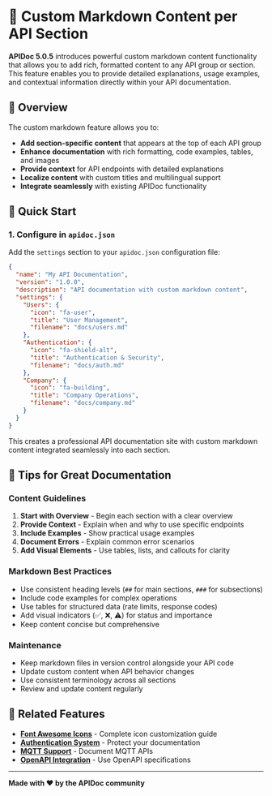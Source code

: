 # 📄 Custom Markdown Content per API Section

**APIDoc 5.0.5** introduces powerful custom markdown content functionality that allows you to add rich, formatted content to any API group or section. This feature enables you to provide detailed explanations, usage examples, and contextual information directly within your API documentation.

## 🎯 Overview

The custom markdown feature allows you to:
- **Add section-specific content** that appears at the top of each API group
- **Enhance documentation** with rich formatting, code examples, tables, and images
- **Provide context** for API endpoints with detailed explanations
- **Localize content** with custom titles and multilingual support
- **Integrate seamlessly** with existing APIDoc functionality

## 🚀 Quick Start

### 1. Configure in `apidoc.json`

Add the `settings` section to your `apidoc.json` configuration file:

```json
{
  "name": "My API Documentation",
  "version": "1.0.0",
  "description": "API documentation with custom markdown content",
  "settings": {
    "Users": {
      "icon": "fa-user",
      "title": "User Management",
      "filename": "docs/users.md"
    },
    "Authentication": {
      "icon": "fa-shield-alt",
      "title": "Authentication & Security",
      "filename": "docs/auth.md"
    },
    "Company": {
      "icon": "fa-building",
      "title": "Company Operations",
      "filename": "docs/company.md"
    }
  }
}
```

This creates a professional API documentation site with custom markdown content integrated seamlessly into each section.

## 🎉 Tips for Great Documentation

### Content Guidelines

1. **Start with Overview** - Begin each section with a clear overview
2. **Provide Context** - Explain when and why to use specific endpoints
3. **Include Examples** - Show practical usage examples
4. **Document Errors** - Explain common error scenarios
5. **Add Visual Elements** - Use tables, lists, and callouts for clarity

### Markdown Best Practices

- Use consistent heading levels (`##` for main sections, `###` for subsections)
- Include code examples for complex operations
- Use tables for structured data (rate limits, response codes)
- Add visual indicators (✅, ❌, ⚠️) for status and importance
- Keep content concise but comprehensive

### Maintenance

- Keep markdown files in version control alongside your API code
- Update custom content when API behavior changes
- Use consistent terminology across all sections
- Review and update content regularly

## 🔗 Related Features

- **[Font Awesome Icons](./02-customization.md)** - Complete icon customization guide
- **[Authentication System](./12-authentication.md)** - Protect your documentation
- **[MQTT Support](./10-mqtt.md)** - Document MQTT APIs
- **[OpenAPI Integration](./09-openapi.md)** - Use OpenAPI specifications

---

**Made with ❤️ by the APIDoc community**

